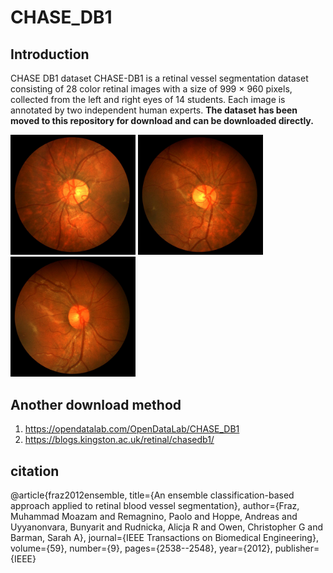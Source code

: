 
# CHASE_DB1
## Introduction
CHASE DB1 dataset
CHASE-DB1 is a retinal vessel segmentation dataset consisting of 28 color retinal images with a size of 999 × 960 pixels, collected from the left and right eyes of 14 students. Each image is annotated by two independent human experts.  **The dataset has been moved to this repository for download and can be downloaded directly.**


<img src="./images/Image_01L.jpg" width="200"> <img src="./images/Image_01R.jpg" width="200"> <img src="./images/Image_02R.jpg" width="200"> 




## Another download method
1. https://opendatalab.com/OpenDataLab/CHASE_DB1
2. https://blogs.kingston.ac.uk/retinal/chasedb1/

## citation
@article{fraz2012ensemble,
title={An ensemble classification-based approach applied to retinal blood vessel segmentation},
author={Fraz, Muhammad Moazam and Remagnino, Paolo and Hoppe, Andreas and Uyyanonvara, Bunyarit and Rudnicka, Alicja R and Owen, Christopher G and Barman, Sarah A},
journal={IEEE Transactions on Biomedical Engineering},
volume={59},
number={9},
pages={2538--2548},
year={2012},
publisher={IEEE}
